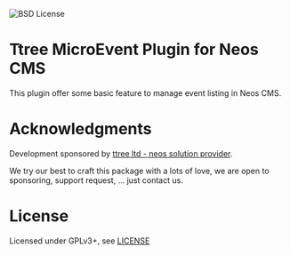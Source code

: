 ![BSD License](https://img.shields.io/github/license/mashape/apistatus.svg)

# Ttree MicroEvent Plugin for Neos CMS

This plugin offer some basic feature to manage event listing in Neos CMS.

# Acknowledgments

Development sponsored by [ttree ltd - neos solution provider](http://ttree.ch).

We try our best to craft this package with a lots of love, we are open to sponsoring, support request, ... just contact us.

# License

Licensed under GPLv3+, see [LICENSE](LICENSE)
